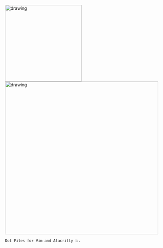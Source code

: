 <div>
  <img src="https://external-content.duckduckgo.com/iu/?u=https%3A%2F%2Fupload.wikimedia.org%2Fwikipedia%2Fcommons%2Fthumb%2F9%2F9f%2FVimlogo.svg%2F1200px-Vimlogo.svg.png&f=1&nofb=1" alt="drawing" width="250"/>
  <img src="https://repository-images.githubusercontent.com/51980455/c6857780-448b-11ea-95ed-00fdbc59eb0b" alt="drawing" width="500"/>
</div>

```
Dot Files for Vim and Alacritty 💥.
```

